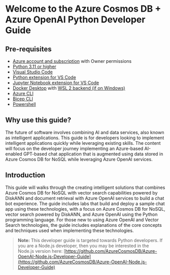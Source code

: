 # Welcome to the Azure Cosmos DB + Azure OpenAI Python Developer Guide

## Pre-requisites

- [Azure account and subscription](https://azure.microsoft.com/free/) with Owner permissions
- [Python 3.11 or higher](https://www.python.org/?downloads)
- [Visual Studio Code](https://code.visualstudio.com/download)
- [Python extension for VS Code](https://marketplace.visualstudio.com/items?itemName=ms-python.python)
- [Jupyter Notebook extension for VS Code](https://marketplace.visualstudio.com/items?itemName=ms-toolsai.jupyter)
- [Docker Desktop](https://www.docker.com/products/docker-desktop/) with [WSL 2 backend (if on Windows)](https://learn.docker.com/desktop/wsl/)
- [Azure CLI](https://learn.microsoft.com/cli/azure/install-azure-cli)
- [Bicep CLI](https://learn.microsoft.com/azure/azure-resource-manager/bicep/install#install-manually)
- [Powershell](https://learn.microsoft.com/powershell/scripting/install/installing-powershell?view=powershell-7.3)

## Why use this guide?

The future of software involves combining AI and data services, also known as intelligent applications. This guide is for developers looking to implement intelligent applications quickly while leveraging existing skills. The content will focus on the developer journey implementing an Azure-based AI-enabled GPT-based chat application that is augmented using data stored in Azure Cosmos DB for NoSQL while leveraging Azure OpenAI services.

## Introduction

This guide will walks through the creating intelligent solutions that combines Azure Cosmos DB for NoSQL with vector search capabilities powered by DiskANN and document retrieval with Azure OpenAI services to build a chat bot experience. The guide includes labs that build and deploy a sample chat app using these technologies, with a focus on Azure Cosmos DB for NoSQL, vector search powered by DiskANN, and Azure OpenAI using the Python programming language. For those new to using Azure OpenAI and Vector Search technologies, the guide includes explanations of the core concepts and techniques used when implementing these technologies.

> **Note:** This developer guide is targeted towards Python developers. If you are a Node.js developer, then you may be interested in the Node.js version here: [https://github.com/AzureCosmosDB/Azure-OpenAI-Node.js-Developer-Guide](https://github.com/AzureCosmosDB/Azure-OpenAI-Node.js-Developer-Guide)
